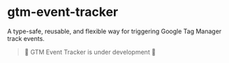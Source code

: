 # gtm-event-tracker
A type-safe, reusable, and flexible way for triggering Google Tag Manager track events.

> 🚧 GTM Event Tracker is under development 🚧
